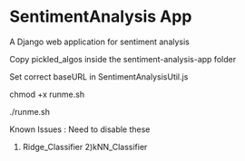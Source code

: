 # SentimentAnalysis App
A Django web application for sentiment analysis

Copy pickled_algos inside the sentiment-analysis-app folder

Set correct baseURL in SentimentAnalysisUtil.js 

chmod +x runme.sh

./runme.sh

Known Issues : Need to disable these
1) Ridge_Classifier
2)kNN_Classifier
